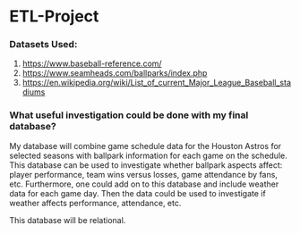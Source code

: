 # ETL-Project

### Datasets Used:
1. https://www.baseball-reference.com/
2. https://www.seamheads.com/ballparks/index.php
3. https://en.wikipedia.org/wiki/List_of_current_Major_League_Baseball_stadiums

### What useful investigation could be done with my final database?
My database will combine game schedule data for the Houston Astros for selected seasons with ballpark information for each game on the schedule. This database can be used to investigate whether ballpark aspects affect: player performance, team wins versus losses, game attendance by fans, etc. Furthermore, one could add on to this database and include weather data for each game day. Then the data could be used to investigate if weather affects performance, attendance, etc.

This database will be relational.
